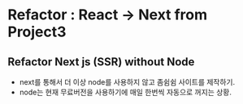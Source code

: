 # Refactor : React -> Next from Project3 
## Refactor Next js (SSR) without Node
- next를 통해서 더 이상 node를 사용하지 않고 좀쉼쉼 사이트를 제작하기.
- node는 현재 무료버전을 사용하기에 매일 한번씩 자동으로 꺼지는 상황.